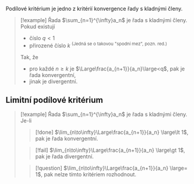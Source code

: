 Podílové kritérium je jedno z kritérií konvergence řady s kladnými členy.

>[!example] Řada $\sum_{n=1}^{\infty}a_n$ je řada s kladnými členy.
>Pokud existují 
>- číslo $q < 1$
>- přirozené číslo $k$ <sup>(Jedná se o takovou "spodní mez", pozn. red.)</sup>
>
>Tak, že 
>- pro každé $n \ge k$ je $\Large\frac{a_{n+1}}{a_n}\large<q$, pak je řada konvergentní,
>- jinak je divergentní.

## Limitní podílové kritérium
>[!example] Řada $\sum_{n=1}^{\infty}a_n$ je řada s kladnými členy.
>Je-li 
>>[!done] $\lim_{n\to\infty}\Large\frac{a_{n+1}}{a_n} \large\lt 1$, pak je řada konvergentní.
>
>>[!fail] $\lim_{n\to\infty}\Large\frac{a_{n+1}}{a_n} \large\gt 1$, pak je řada divergentní.
>
>>[!question] $\lim_{n\to\infty}\Large\frac{a_{n+1}}{a_n} \large= 1$, pak nelze tímto kritériem rozhodnout.